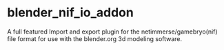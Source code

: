 # blender_nif_io_addon
A full featured Import and export plugin for the netimmerse/gamebryo(nif) file format for use with the blender.org 3d modeling software.
